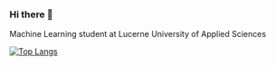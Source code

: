 ### Hi there 👋
Machine Learning student at Lucerne University of Applied Sciences

[![Top Langs](https://github-readme-stats.vercel.app/api/top-langs/?username=stefanstangl&layout=compact&theme=github_dark)
](https://github.com/stefanstangl/github-readme-stats)


<!--
**stefanstangl/stefanstangl** is a ✨ _special_ ✨ repository because its `README.md` (this file) appears on your GitHub profile.

Here are some ideas to get you started:

- 🔭 I’m currently working on ...
- 🌱 I’m currently learning ...
- 👯 I’m looking to collaborate on ...
- 🤔 I’m looking for help with ...
- 💬 Ask me about ...
- 📫 How to reach me: ...
- 😄 Pronouns: ...
- ⚡ Fun fact: ...
-->

